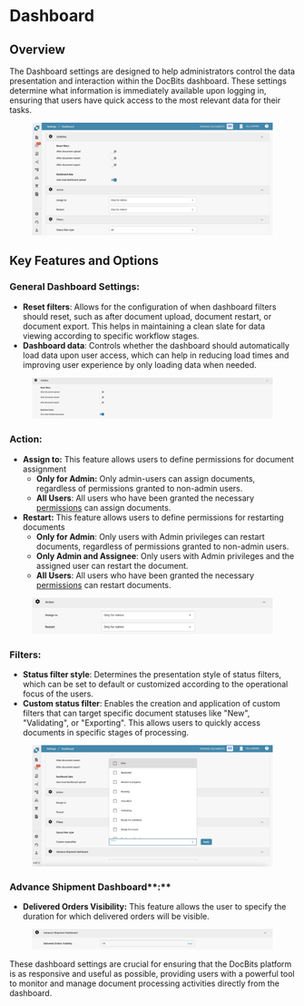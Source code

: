 # Dashboard

## Overview

The Dashboard settings are designed to help administrators control the data presentation and interaction within the DocBits dashboard. These settings determine what information is immediately available upon logging in, ensuring that users have quick access to the most relevant data for their tasks.

<figure><img src="../../../.gitbook/assets/dashboard-settings0.png" alt=""><figcaption></figcaption></figure>

## Key Features and Options

### **General Dashboard Settings**:

* **Reset filters**: Allows for the configuration of when dashboard filters should reset, such as after document upload, document restart, or document export. This helps in maintaining a clean slate for data viewing according to specific workflow stages.
* **Dashboard data**: Controls whether the dashboard should automatically load data upon user access, which can help in reducing load times and improving user experience by only loading data when needed.

<figure><img src="../../../.gitbook/assets/dashboard-settings.png" alt=""><figcaption></figcaption></figure>

### **Action:**

* **Assign to:** This feature allows users to define permissions for document assignment
  * **Only for Admin:** Only admin-users can assign documents, regardless of permissions granted to non-admin users.
  * **All Users**: All users who have been granted the necessary [permissions](groups-users-and-permissions/groups-and-permissions/activating-permissions.md) can assign documents.
* **Restart:** This feature allows users to define permissions for restarting documents
  * **Only for Admin**: Only users with Admin privileges can restart documents, regardless of permissions granted to non-admin users.
  * **Only Admin and Assignee**: Only users with Admin privileges and the assigned user can restart the document.
  * **All Users**: All users who have been granted the necessary [permissions](groups-users-and-permissions/groups-and-permissions/activating-permissions.md) can restart documents.



<figure><img src="../../../.gitbook/assets/dashboard-settings3 (1).png" alt=""><figcaption></figcaption></figure>

### **Filters**:

* **Status filter style**: Determines the presentation style of status filters, which can be set to default or customized according to the operational focus of the users.
* **Custom status filter**: Enables the creation and application of custom filters that can target specific document statuses like "New", "Validating", or "Exporting". This allows users to quickly access documents in specific stages of processing.

<figure><img src="../../../.gitbook/assets/dashboard-settings3.png" alt=""><figcaption></figcaption></figure>

### Advance Shipment Dashboard**:**

* **Delivered Orders Visibility:** This feature allows the user to specify the duration for which delivered orders will be visible.

<figure><img src="../../../.gitbook/assets/dashboard-settings4.png" alt=""><figcaption></figcaption></figure>

These dashboard settings are crucial for ensuring that the DocBits platform is as responsive and useful as possible, providing users with a powerful tool to monitor and manage document processing activities directly from the dashboard.

